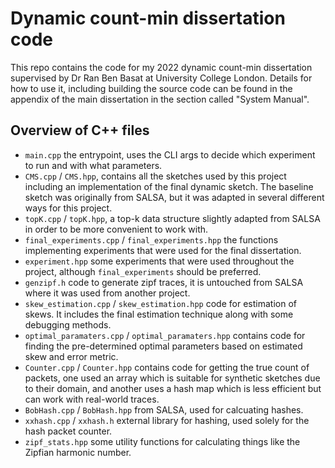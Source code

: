 # Dynamic count-min dissertation code

This repo contains the code for my 2022 dynamic count-min dissertation supervised by Dr Ran Ben Basat at University College London.
Details for how to use it, including building the source code can be found in the appendix of the main dissertation in the section called "System Manual".

## Overview of C++ files

- `main.cpp` the entrypoint, uses the CLI args to decide which experiment to run and with what parameters.
- `CMS.cpp` / `CMS.hpp`, contains all the sketches used by this project including an implementation of the final dynamic sketch. The baseline sketch was originally from SALSA, but it was adapted in several different ways for this project.
- `topK.cpp` / `topK.hpp`, a top-k data structure slightly adapted from SALSA in order to be more convenient to work with.
- `final_experiments.cpp` / `final_experiments.hpp` the functions implementing experiments that were used for the final dissertation.
- `experiment.hpp` some experiments that were used throughout the project, although `final_experiments` should be preferred.
- `genzipf.h` code to generate zipf traces, it is untouched from SALSA where it was used from another project.
- `skew_estimation.cpp` / `skew_estimation.hpp` code for estimation of skews. It includes the final estimation technique along with some debugging methods.
- `optimal_paramaters.cpp` / `optimal_paramaters.hpp` contains code for finding the pre-determined optimal parameters based on estimated skew and error metric.
- `Counter.cpp` / `Counter.hpp` contains code for getting the true count of packets, one used an array which is suitable for synthetic sketches due to their domain, and another uses a hash map which is less efficient but can work with real-world traces.
- `BobHash.cpp` / `BobHash.hpp` from SALSA, used for calcuating hashes.
- `xxhash.cpp` / `xxhash.h` external library for hashing, used solely for the hash packet counter.
- `zipf_stats.hpp` some utility functions for calculating things like the Zipfian harmonic number.
